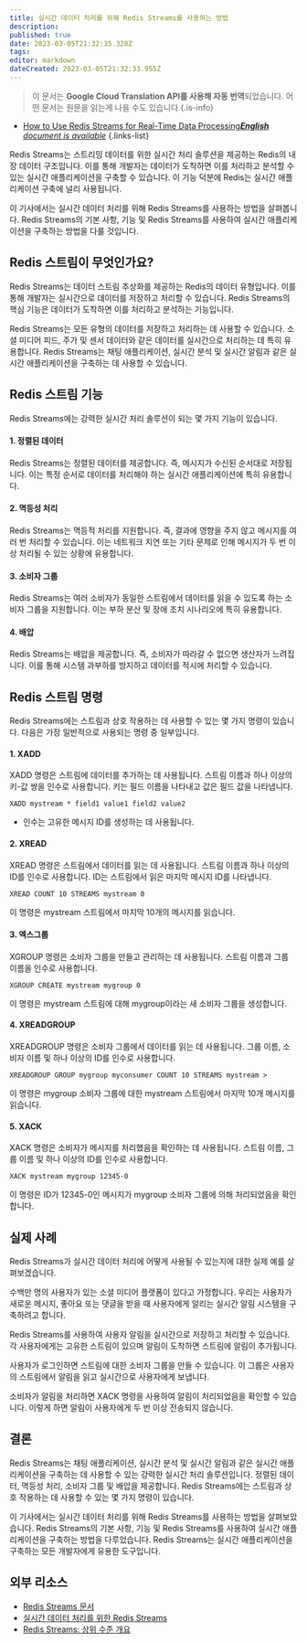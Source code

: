 ```yaml
---
title: 실시간 데이터 처리를 위해 Redis Streams를 사용하는 방법
description: 
published: true
date: 2023-03-05T21:32:35.328Z
tags: 
editor: markdown
dateCreated: 2023-03-05T21:32:33.955Z
---
```


> 이 문서는 **Google Cloud Translation API를 사용해 자동 번역**되었습니다.
어떤 문서는 원문을 읽는게 나을 수도 있습니다.{.is-info}



- [How to Use Redis Streams for Real-Time Data Processing***English** document is available*](/en/Knowledge-base/NoSQL/how-to-use-redis-streams-for-real-time-data-processing)
{.links-list}



Redis Streams는 스트리밍 데이터를 위한 실시간 처리 솔루션을 제공하는 Redis의 내장 데이터 구조입니다. 이를 통해 개발자는 데이터가 도착하면 이를 처리하고 분석할 수 있는 실시간 애플리케이션을 구축할 수 있습니다. 이 기능 덕분에 Redis는 실시간 애플리케이션 구축에 널리 사용됩니다.

이 기사에서는 실시간 데이터 처리를 위해 Redis Streams를 사용하는 방법을 살펴봅니다. Redis Streams의 기본 사항, 기능 및 Redis Streams를 사용하여 실시간 애플리케이션을 구축하는 방법을 다룰 것입니다.

## Redis 스트림이 무엇인가요?

Redis Streams는 데이터 스트림 추상화를 제공하는 Redis의 데이터 유형입니다. 이를 통해 개발자는 실시간으로 데이터를 저장하고 처리할 수 있습니다. Redis Streams의 핵심 기능은 데이터가 도착하면 이를 처리하고 분석하는 기능입니다.

Redis Streams는 모든 유형의 데이터를 저장하고 처리하는 데 사용할 수 있습니다. 소셜 미디어 피드, 주가 및 센서 데이터와 같은 데이터를 실시간으로 처리하는 데 특히 유용합니다. Redis Streams는 채팅 애플리케이션, 실시간 분석 및 실시간 알림과 같은 실시간 애플리케이션을 구축하는 데 사용할 수 있습니다.

## Redis 스트림 기능

Redis Streams에는 강력한 실시간 처리 솔루션이 되는 몇 가지 기능이 있습니다.

#### 1. 정렬된 데이터

Redis Streams는 정렬된 데이터를 제공합니다. 즉, 메시지가 수신된 순서대로 저장됩니다. 이는 특정 순서로 데이터를 처리해야 하는 실시간 애플리케이션에 특히 유용합니다.

#### 2. 멱등성 처리

Redis Streams는 멱등적 처리를 지원합니다. 즉, 결과에 영향을 주지 않고 메시지를 여러 번 처리할 수 있습니다. 이는 네트워크 지연 또는 기타 문제로 인해 메시지가 두 번 이상 처리될 수 있는 상황에 유용합니다.

#### 3. 소비자 그룹

Redis Streams는 여러 소비자가 동일한 스트림에서 데이터를 읽을 수 있도록 하는 소비자 그룹을 지원합니다. 이는 부하 분산 및 장애 조치 시나리오에 특히 유용합니다.

#### 4. 배압

Redis Streams는 배압을 제공합니다. 즉, 소비자가 따라갈 수 없으면 생산자가 느려집니다. 이를 통해 시스템 과부하를 방지하고 데이터를 적시에 처리할 수 있습니다.

## Redis 스트림 명령

Redis Streams에는 스트림과 상호 작용하는 데 사용할 수 있는 몇 가지 명령이 있습니다. 다음은 가장 일반적으로 사용되는 명령 중 일부입니다.

#### 1. XADD

XADD 명령은 스트림에 데이터를 추가하는 데 사용됩니다. 스트림 이름과 하나 이상의 키-값 쌍을 인수로 사용합니다. 키는 필드 이름을 나타내고 값은 필드 값을 나타냅니다.

```redis
XADD mystream * field1 value1 field2 value2
```

* 인수는 고유한 메시지 ID를 생성하는 데 사용됩니다.

#### 2. XREAD

XREAD 명령은 스트림에서 데이터를 읽는 데 사용됩니다. 스트림 이름과 하나 이상의 ID를 인수로 사용합니다. ID는 스트림에서 읽은 마지막 메시지 ID를 나타냅니다.

```redis
XREAD COUNT 10 STREAMS mystream 0
```

이 명령은 mystream 스트림에서 마지막 10개의 메시지를 읽습니다.

#### 3. 엑스그룹

XGROUP 명령은 소비자 그룹을 만들고 관리하는 데 사용됩니다. 스트림 이름과 그룹 이름을 인수로 사용합니다.

```redis
XGROUP CREATE mystream mygroup 0
```

이 명령은 mystream 스트림에 대해 mygroup이라는 새 소비자 그룹을 생성합니다.

#### 4. XREADGROUP

XREADGROUP 명령은 소비자 그룹에서 데이터를 읽는 데 사용됩니다. 그룹 이름, 소비자 이름 및 하나 이상의 ID를 인수로 사용합니다.

```redis
XREADGROUP GROUP mygroup myconsumer COUNT 10 STREAMS mystream >
```

이 명령은 mygroup 소비자 그룹에 대한 mystream 스트림에서 마지막 10개 메시지를 읽습니다.

#### 5. XACK

XACK 명령은 소비자가 메시지를 처리했음을 확인하는 데 사용됩니다. 스트림 이름, 그룹 이름 및 하나 이상의 ID를 인수로 사용합니다.

```redis
XACK mystream mygroup 12345-0
```

이 명령은 ID가 12345-0인 메시지가 mygroup 소비자 그룹에 의해 처리되었음을 확인합니다.

## 실제 사례

Redis Streams가 실시간 데이터 처리에 어떻게 사용될 수 있는지에 대한 실제 예를 살펴보겠습니다.

수백만 명의 사용자가 있는 소셜 미디어 플랫폼이 있다고 가정합니다. 우리는 사용자가 새로운 메시지, 좋아요 또는 댓글을 받을 때 사용자에게 알리는 실시간 알림 시스템을 구축하려고 합니다.

Redis Streams를 사용하여 사용자 알림을 실시간으로 저장하고 처리할 수 있습니다. 각 사용자에게는 고유한 스트림이 있으며 알림이 도착하면 스트림에 알림이 추가됩니다.

사용자가 로그인하면 스트림에 대한 소비자 그룹을 만들 수 있습니다. 이 그룹은 사용자의 스트림에서 알림을 읽고 실시간으로 사용자에게 보냅니다.

소비자가 알림을 처리하면 XACK 명령을 사용하여 알림이 처리되었음을 확인할 수 있습니다. 이렇게 하면 알림이 사용자에게 두 번 이상 전송되지 않습니다.

## 결론

Redis Streams는 채팅 애플리케이션, 실시간 분석 및 실시간 알림과 같은 실시간 애플리케이션을 구축하는 데 사용할 수 있는 강력한 실시간 처리 솔루션입니다. 정렬된 데이터, 멱등성 처리, 소비자 그룹 및 배압을 제공합니다. Redis Streams에는 스트림과 상호 작용하는 데 사용할 수 있는 몇 가지 명령이 있습니다.

이 기사에서는 실시간 데이터 처리를 위해 Redis Streams를 사용하는 방법을 살펴보았습니다. Redis Streams의 기본 사항, 기능 및 Redis Streams를 사용하여 실시간 애플리케이션을 구축하는 방법을 다루었습니다. Redis Streams는 실시간 애플리케이션을 구축하는 모든 개발자에게 유용한 도구입니다.

## 외부 리소스

- [Redis Streams 문서](https://redis.io/topics/streams-intro)
- [실시간 데이터 처리를 위한 Redis Streams](https://www.twilio.com/blog/redis-streams-for-real-time-data-processing)
- [Redis Streams: 상위 수준 개요](https://towardsdatascience.com/redis-streams-a-high-level-overview-2c9eef5a6fe7)